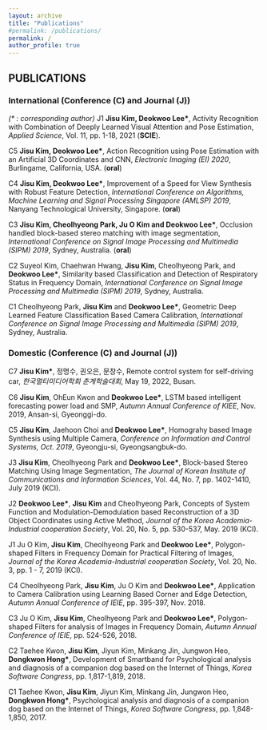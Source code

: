 ```yaml
---
layout: archive
title: "Publications"
#permalink: /publications/
permalink: /
author_profile: true
---
```



## PUBLICATIONS
### International (Conference (C) and Journal (J))
_(* : corresponding author)_
J1 __Jisu Kim, Deokwoo Lee*__, Activity Recognition with Combination of Deeply Learned Visual Attention and Pose Estimation, _Applied Science_, Vol. 11, pp. 1-18, 2021 (__SCIE__).

C5 __Jisu Kim, Deokwoo Lee*__, Action Recognition using Pose Estimation with an Artificial 3D Coordinates and CNN, _Electronic Imaging (EI) 2020_, Burlingame, California, USA. (__oral__)

C4 __Jisu Kim, Deokwoo Lee*__, Improvement of a Speed for View Synthesis with Robust Feature Detection, _International Conference on Algorithms, Machine Learning and Signal Processing Singapore (AMLSP) 2019_, Nanyang Technological University, Singapore. (__oral__)

C3 __Jisu Kim, Cheolhyeong Park, Ju O Kim and Deokwoo Lee*__, Occlusion handled block-based stereo matching with image segmentation, _International Conference on Signal Image Processing and Multimedia (SIPM) 2019_, Sydney, Australia. (__oral__)

C2 Suyeol Kim, Chaehwan Hwang, __Jisu Kim__, Cheolhyeong Park, and __Deokwoo Lee*__, Similarity based Classification and Detection of Respiratory Status in Frequency Domain, _International Conference on Signal Image Processing and Multimedia (SIPM) 2019_, Sydney, Australia.

C1 Cheolhyeong Park, __Jisu Kim__ and __Deokwoo Lee*__, Geometric Deep Learned Feature Classification Based Camera Calibration, _International Conference on Signal Image Processing and Multimedia (SIPM) 2019_, Sydney, Australia.


### Domestic (Conference (C) and Journal (J))
C7 __Jisu Kim*__, 정명수, 권오은, 문창수, Remote control system for self-driving car, _한국멀티미디어학회 춘계학술대회_, May 19, 2022, Busan.

C6 __Jisu Kim__, OhEun Kwon and __Deokwoo Lee*__, LSTM based intelligent forecasting power load and SMP, _Autumn Annual Conference of KIEE_, Nov. 2019, Ansan-si, Gyeonggi-do.

C5 __Jisu Kim__, Jaehoon Choi and __Deokwoo Lee*__, Homograhy based Image Synthesis using Multiple Camera, _Conference on Information and Control Systems, Oct. 2019_, Gyeongju-si, Gyeongsangbuk-do.

J3 __Jisu Kim__, Cheolhyeong Park and __Deokwoo Lee*__, Block-based Stereo Matching Using Image Segmentation, _The Journal of Korean Institute of Communications and Information Sciences_, Vol. 44, No. 7, pp. 1402-1410, July 2019 (KCI).

J2 __Deokwoo Lee*__, __Jisu Kim__ and Cheolhyeong Park, Concepts of System Function and Modulation-Demodulation based Reconstruction of a 3D Object Coordinates using Active Method, _Journal of the Korea Academia-Industrial cooperation Society_, Vol. 20, No. 5, pp. 530-537, May. 2019 (KCI).

J1 Ju O Kim, __Jisu Kim__, Cheolhyeong Park and __Deokwoo Lee*__, Polygon-shaped Filters in Frequency Domain for Practical Filtering of Images, _Journal of the Korea Academia-Industrial cooperation Society_, Vol. 20, No. 3, pp. 1 - 7, 2019 (KCI).

C4 Cheolhyeong Park, __Jisu Kim__, Ju O Kim and __Deokwoo Lee*__, Application to Camera Calibration using Learning Based Corner and Edge Detection, _Autumn Annual Conference of IEIE_, pp. 395-397, Nov. 2018.

C3 Ju O Kim, __Jisu Kim__, Cheolhyeong Park and __Deokwoo Lee*__, Polygon-shaped Filters for analysis of Images in Frequency Domain, _Autumn Annual Conference of IEIE_, pp. 524-526, 2018.

C2 Taehee Kwon, __Jisu Kim__, Jiyun Kim, Minkang Jin, Jungwon Heo, __Dongkwon Hong*__, Development of Smartband for Psychological analysis and diagnosis of a companion dog based on the Internet of Things, _Korea Software Congress_, pp. 1,817-1,819, 2018.

C1 Taehee Kwon, __Jisu Kim__, Jiyun Kim, Minkang Jin, Jungwon Heo, __Dongkwon Hong*__, Psychological analysis and diagnosis of a companion dog based on the Internet of Things, _Korea Software Congress_, pp. 1,848-1,850, 2017.

